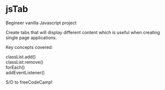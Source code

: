 # jsTab
Begineer vanilla Javascript project

Create tabs that will display different content which is useful when creating single page applications.

Key concepts covered:

classList.add()<br>
classList.remove()<br>
forEach()<br>
addEventListener()<br>

S/O to freeCodeCamp!

